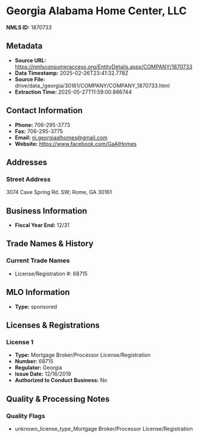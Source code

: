 # Georgia Alabama Home Center, LLC

**NMLS ID:** 1870733

## Metadata
- **Source URL:** https://nmlsconsumeraccess.org/EntityDetails.aspx/COMPANY/1870733
- **Data Timestamp:** 2025-02-26T23:41:32.778Z
- **Source File:** drive/data_/georgia/30161/COMPANY/COMPANY_1870733.html
- **Extraction Time:** 2025-05-27T11:59:00.886744

## Contact Information
- **Phone:** 706-295-3773
- **Fax:** 706-295-3775
- **Email:** nj.georgiaalhomes@gmail.com
- **Website:** https://www.facebook.com/GaAlHomes

## Addresses
### Street Address
3074 Cave Spring Rd. SW; Rome, GA 30161

## Business Information
- **Fiscal Year End:** 12/31

## Trade Names & History
### Current Trade Names
- License/Registration #: 68715

## MLO Information
- **Type:** sponsored

## Licenses & Registrations

### License 1
- **Type:** Mortgage Broker/Processor License/Registration
- **Number:** 68715
- **Regulator:** Georgia
- **Issue Date:** 12/16/2019
- **Authorized to Conduct Business:** No

## Quality & Processing Notes
### Quality Flags
- unknown_license_type_Mortgage Broker/Processor License/Registration
